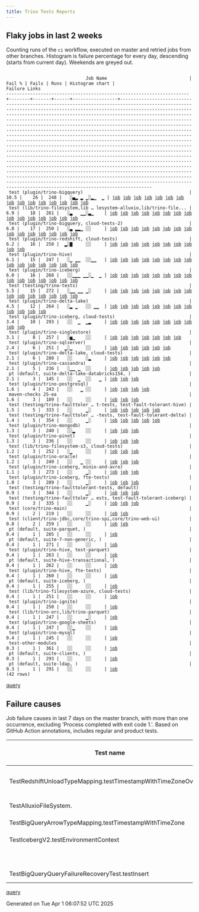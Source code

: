 ```yaml
---
title: Trino Tests Reports
---
```


## Flaky jobs in last 2 weeks

Counting runs of the `ci` workflow, executed on master and retried jobs from other branches.
Histogram is failure percentage for every day, descending (starts from current day).
Weekends are greyed out.
<pre><code>
                              Job Name                               | Fail % | Fails | Runs | Histogram chart |                                                                                                                                                                                                                                                                                                                                                                                                                                                                                                                                                                                                                  Failure Links                                                                                                                                                                                                                                                                                                                                                                                                                                                                                                                                                                                                                   
---------------------------------------------------------------------+--------+-------+------+-----------------+--------------------------------------------------------------------------------------------------------------------------------------------------------------------------------------------------------------------------------------------------------------------------------------------------------------------------------------------------------------------------------------------------------------------------------------------------------------------------------------------------------------------------------------------------------------------------------------------------------------------------------------------------------------------------------------------------------------------------------------------------------------------------------------------------------------------------------------------------------------------------------------------------------------------------------------------------------------------------------------------------------------------------------------------------------------------------------------------------------------------------------------------------------------------------------------------------------------------------------------------------
 test (plugin/trino-bigquery)                                        |   10.5 |    26 |  248 |   ░▄▂ ▂ ▁░▂▁  ▁ | <a href="https://github.com/trinodb/trino/actions/runs/14182848613/job/39732656907">job</a> <a href="https://github.com/trinodb/trino/actions/runs/14147623444/job/39636880374">job</a> <a href="https://github.com/trinodb/trino/actions/runs/14148542634/job/39638862162">job</a> <a href="https://github.com/trinodb/trino/actions/runs/14148542634/job/39638862162">job</a> <a href="https://github.com/trinodb/trino/actions/runs/14148542634/job/39643085055">job</a> <a href="https://github.com/trinodb/trino/actions/runs/14148542634/job/39643085055">job</a> <a href="https://github.com/trinodb/trino/actions/runs/14133552491/job/39599781300">job</a> <a href="https://github.com/trinodb/trino/actions/runs/14136301254/job/39608804417">job</a> <a href="https://github.com/trinodb/trino/actions/runs/14109547007/job/39524444643">job</a> <a href="https://github.com/trinodb/trino/actions/runs/14078439898/job/39425835630">job</a> <a href="https://github.com/trinodb/trino/actions/runs/14078439898/job/39425835630">job</a> <a href="https://github.com/trinodb/trino/actions/runs/14082287364/job/39437850311">job</a> <a href="https://github.com/trinodb/trino/actions/runs/14082939690/job/39439970326">job</a> <a href="https://github.com/trinodb/trino/actions/runs/14025071291/job/39262339502">job</a> <a href="https://github.com/trinodb/trino/actions/runs/14025854870/job/39264315005">job</a>  
 test (lib/trino-filesystem,lib … lesystem-alluxio,lib/trino-file... |    6.9 |    18 |  261 |   ░▃   ▁▁░▃▁    | <a href="https://github.com/trinodb/trino/actions/runs/14143717123/job/39628463365">job</a> <a href="https://github.com/trinodb/trino/actions/runs/14143717123/job/39628463365">job</a> <a href="https://github.com/trinodb/trino/actions/runs/14148542634/job/39638860490">job</a> <a href="https://github.com/trinodb/trino/actions/runs/14148542634/job/39638860490">job</a> <a href="https://github.com/trinodb/trino/actions/runs/14108556474/job/39521057028">job</a> <a href="https://github.com/trinodb/trino/actions/runs/14059911418/job/39367965817">job</a> <a href="https://github.com/trinodb/trino/actions/runs/14066211134/job/39389388405">job</a> <a href="https://github.com/trinodb/trino/actions/runs/14066211134/job/39389388405">job</a> <a href="https://github.com/trinodb/trino/actions/runs/14066211134/job/39389388405">job</a> <a href="https://github.com/trinodb/trino/actions/runs/14067926571/job/39395031902">job</a> <a href="https://github.com/trinodb/trino/actions/runs/14025854870/job/39264313182">job</a> <a href="https://github.com/trinodb/trino/actions/runs/14036806313/job/39296781809">job</a> <a href="https://github.com/trinodb/trino/actions/runs/14040695562/job/39309944961">job</a> <a href="https://github.com/trinodb/trino/actions/runs/14010156369/job/39228948694">job</a> <a href="https://github.com/trinodb/trino/actions/runs/14010177705/job/39229002373">job</a>  
 test (plugin/trino-bigquery, cloud-tests-2)                         |    6.8 |    17 |  250 |   ░▃ ▂▂▁ ░░     | <a href="https://github.com/trinodb/trino/actions/runs/14146610855/job/39634681646">job</a> <a href="https://github.com/trinodb/trino/actions/runs/14148542634/job/39638862756">job</a> <a href="https://github.com/trinodb/trino/actions/runs/14148542634/job/39638862756">job</a> <a href="https://github.com/trinodb/trino/actions/runs/14094457731/job/39487874858">job</a> <a href="https://github.com/trinodb/trino/actions/runs/14094457731/job/39487874858">job</a> <a href="https://github.com/trinodb/trino/actions/runs/14103234994/job/39503941567">job</a> <a href="https://github.com/trinodb/trino/actions/runs/14107008652/job/39515835552">job</a> <a href="https://github.com/trinodb/trino/actions/runs/14109547007/job/39524446242">job</a> <a href="https://github.com/trinodb/trino/actions/runs/14082287364/job/39437850811">job</a> <a href="https://github.com/trinodb/trino/actions/runs/14082939690/job/39439972871">job</a> <a href="https://github.com/trinodb/trino/actions/runs/14094457731/job/39478850451">job</a> <a href="https://github.com/trinodb/trino/actions/runs/14094457731/job/39478850451">job</a> <a href="https://github.com/trinodb/trino/actions/runs/14055176895/job/39353017040">job</a> <a href="https://github.com/trinodb/trino/actions/runs/14058433280/job/39363210056">job</a> <a href="https://github.com/trinodb/trino/actions/runs/14059911418/job/39367973834">job</a>  
 test (plugin/trino-redshift, cloud-tests)                           |    6.2 |    16 |  258 |  ▂░▇     ░░     | <a href="https://github.com/trinodb/trino/actions/runs/14162795268/job/39670911459">job</a> <a href="https://github.com/trinodb/trino/actions/runs/14163801309/job/39673543868">job</a> <a href="https://github.com/trinodb/trino/actions/runs/14170468611/job/39692988140">job</a> <a href="https://github.com/trinodb/trino/actions/runs/14175508183/job/39709417188">job</a> <a href="https://github.com/trinodb/trino/actions/runs/14182096320/job/39730391879">job</a> <a href="https://github.com/trinodb/trino/actions/runs/14142145622/job/39625028781">job</a> <a href="https://github.com/trinodb/trino/actions/runs/14143717123/job/39628469837">job</a> <a href="https://github.com/trinodb/trino/actions/runs/14143717123/job/39628469837">job</a> <a href="https://github.com/trinodb/trino/actions/runs/14143717123/job/39634604761">job</a> <a href="https://github.com/trinodb/trino/actions/runs/14143717123/job/39634604761">job</a>                                                                                                                                                                                                                                                                                                                                                                                                                  
 test (plugin/trino-hive)                                            |    6.1 |    15 |  247 |   ░▁ ▁▁  ░░▁▁   | <a href="https://github.com/trinodb/trino/actions/runs/14146610855/job/39634684404">job</a> <a href="https://github.com/trinodb/trino/actions/runs/14094457731/job/39487879097">job</a> <a href="https://github.com/trinodb/trino/actions/runs/14094457731/job/39487879097">job</a> <a href="https://github.com/trinodb/trino/actions/runs/14112184676/job/39533607609">job</a> <a href="https://github.com/trinodb/trino/actions/runs/14094457731/job/39478853535">job</a> <a href="https://github.com/trinodb/trino/actions/runs/14094457731/job/39478853535">job</a> <a href="https://github.com/trinodb/trino/actions/runs/14068855994/job/39398049901">job</a> <a href="https://github.com/trinodb/trino/actions/runs/14025071291/job/39262343854">job</a> <a href="https://github.com/trinodb/trino/actions/runs/14035785853/job/39293467564">job</a> <a href="https://github.com/trinodb/trino/actions/runs/13988629530/job/39167400580">job</a> <a href="https://github.com/trinodb/trino/actions/runs/13998982650/job/39200961396">job</a> <a href="https://github.com/trinodb/trino/actions/runs/13960170676/job/39080079503">job</a> <a href="https://github.com/trinodb/trino/actions/runs/13960170676/job/39080079503">job</a> <a href="https://github.com/trinodb/trino/actions/runs/13980273607/job/39143874450">job</a> <a href="https://github.com/trinodb/trino/actions/runs/13957141057/job/39070974505">job</a>  
 test (plugin/trino-iceberg)                                         |    6.0 |    16 |  268 |   ░░▁▁▁ ▁▁░▁  ▁ | <a href="https://github.com/trinodb/trino/actions/runs/14183643844/job/39734882041">job</a> <a href="https://github.com/trinodb/trino/actions/runs/14136301254/job/39608814490">job</a> <a href="https://github.com/trinodb/trino/actions/runs/14108556474/job/39521081865">job</a> <a href="https://github.com/trinodb/trino/actions/runs/14115089616/job/39543283744">job</a> <a href="https://github.com/trinodb/trino/actions/runs/14115089616/job/39543283744">job</a> <a href="https://github.com/trinodb/trino/actions/runs/14082939690/job/39439980930">job</a> <a href="https://github.com/trinodb/trino/actions/runs/14026959253/job/39267278921">job</a> <a href="https://github.com/trinodb/trino/actions/runs/14031837705/job/39281084543">job</a> <a href="https://github.com/trinodb/trino/actions/runs/14033315832/job/39285689018">job</a> <a href="https://github.com/trinodb/trino/actions/runs/14038739193/job/39303362193">job</a> <a href="https://github.com/trinodb/trino/actions/runs/14023943525/job/39259550563">job</a> <a href="https://github.com/trinodb/trino/actions/runs/13981001131/job/39148266220">job</a> <a href="https://github.com/trinodb/trino/actions/runs/13989433232/job/39169943520">job</a> <a href="https://github.com/trinodb/trino/actions/runs/13981001131/job/39146084572">job</a> <a href="https://github.com/trinodb/trino/actions/runs/13917275956/job/38942557460">job</a>  
 test (testing/trino-tests)                                          |    5.5 |    15 |  272 |   ░▁▁ ▁▁ ▁░     | <a href="https://github.com/trinodb/trino/actions/runs/14142145622/job/39625030698">job</a> <a href="https://github.com/trinodb/trino/actions/runs/14137767990/job/39613499189">job</a> <a href="https://github.com/trinodb/trino/actions/runs/14110751481/job/39528632831">job</a> <a href="https://github.com/trinodb/trino/actions/runs/14066211134/job/39444355734">job</a> <a href="https://github.com/trinodb/trino/actions/runs/14066211134/job/39444355734">job</a> <a href="https://github.com/trinodb/trino/actions/runs/14066211134/job/39444355734">job</a> <a href="https://github.com/trinodb/trino/actions/runs/14082939690/job/39439996012">job</a> <a href="https://github.com/trinodb/trino/actions/runs/14065589679/job/39387234065">job</a> <a href="https://github.com/trinodb/trino/actions/runs/14066211134/job/39389420231">job</a> <a href="https://github.com/trinodb/trino/actions/runs/14066211134/job/39389420231">job</a> <a href="https://github.com/trinodb/trino/actions/runs/14066211134/job/39389420231">job</a> <a href="https://github.com/trinodb/trino/actions/runs/14033315832/job/39285701648">job</a> <a href="https://github.com/trinodb/trino/actions/runs/14023943525/job/39259551472">job</a> <a href="https://github.com/trinodb/trino/actions/runs/13981001131/job/39148270212">job</a> <a href="https://github.com/trinodb/trino/actions/runs/13981001131/job/39146086669">job</a>  
 test (plugin/trino-delta-lake)                                      |    4.5 |    12 |  264 |   ░▂ ▁   ░░ ▁▁  | <a href="https://github.com/trinodb/trino/actions/runs/14143717123/job/39628466453">job</a> <a href="https://github.com/trinodb/trino/actions/runs/14143717123/job/39628466453">job</a> <a href="https://github.com/trinodb/trino/actions/runs/14103234994/job/39503942879">job</a> <a href="https://github.com/trinodb/trino/actions/runs/14112184676/job/39533603262">job</a> <a href="https://github.com/trinodb/trino/actions/runs/14112184676/job/39540058150">job</a> <a href="https://github.com/trinodb/trino/actions/runs/14031837705/job/39281079267">job</a> <a href="https://github.com/trinodb/trino/actions/runs/13960201796/job/39080053677">job</a> <a href="https://github.com/trinodb/trino/actions/runs/13960201796/job/39080053677">job</a> <a href="https://github.com/trinodb/trino/actions/runs/13939428792/job/39013492214">job</a> <a href="https://github.com/trinodb/trino/actions/runs/13950376052/job/39048195719">job</a> <a href="https://github.com/trinodb/trino/actions/runs/13950376052/job/39052908338">job</a> <a href="https://github.com/trinodb/trino/actions/runs/13934823308/job/39000391324">job</a>                                                                                                                                                                                                                                                  
 test (plugin/trino-iceberg, cloud-tests)                            |    3.4 |    10 |  293 |   ░░  ▁  ▁▂     | <a href="https://github.com/trinodb/trino/actions/runs/14182848613/job/39732664374">job</a> <a href="https://github.com/trinodb/trino/actions/runs/14112184676/job/39533610455">job</a> <a href="https://github.com/trinodb/trino/actions/runs/14094457731/job/39478855026">job</a> <a href="https://github.com/trinodb/trino/actions/runs/14094457731/job/39478855026">job</a> <a href="https://github.com/trinodb/trino/actions/runs/14025854870/job/39264320902">job</a> <a href="https://github.com/trinodb/trino/actions/runs/14023943525/job/39259550712">job</a> <a href="https://github.com/trinodb/trino/actions/runs/14010156369/job/39228952606">job</a> <a href="https://github.com/trinodb/trino/actions/runs/13981001131/job/39148266523">job</a> <a href="https://github.com/trinodb/trino/actions/runs/13981001131/job/39146084967">job</a> <a href="https://github.com/trinodb/trino/actions/runs/13951718840/job/39052813846">job</a>                                                                                                                                                                                                                                                                                                                                                                                                                  
 test (plugin/trino-singlestore)                                     |    3.1 |     8 |  257 |   ░▅▁    ░░     | <a href="https://github.com/trinodb/trino/actions/runs/14142145622/job/39625029223">job</a> <a href="https://github.com/trinodb/trino/actions/runs/14143717123/job/39628470231">job</a> <a href="https://github.com/trinodb/trino/actions/runs/14143717123/job/39628470231">job</a> <a href="https://github.com/trinodb/trino/actions/runs/14143717123/job/39634605207">job</a> <a href="https://github.com/trinodb/trino/actions/runs/14143717123/job/39634605207">job</a> <a href="https://github.com/trinodb/trino/actions/runs/14137767990/job/39613496260">job</a> <a href="https://github.com/trinodb/trino/actions/runs/14024760421/job/39261603603">job</a>                                                                                                                                                                                                                                                                                                                                                                                                                                                                                                                                                                                                                                                                  
 test (plugin/trino-sqlserver)                                       |    2.4 |     6 |  251 |  ▁░▁     ░░     | <a href="https://github.com/trinodb/trino/actions/runs/14162703703/job/39670745054">job</a> <a href="https://github.com/trinodb/trino/actions/runs/14162703703/job/39670745054">job</a> <a href="https://github.com/trinodb/trino/actions/runs/14146610855/job/39634687099">job</a> <a href="https://github.com/trinodb/trino/actions/runs/13985858927/job/39159395937">job</a> <a href="https://github.com/trinodb/trino/actions/runs/13976144184/job/39130405259">job</a> <a href="https://github.com/trinodb/trino/actions/runs/13934823308/job/39000401147">job</a>                                                                                                                                                                                                                                                                                                                                                                                                                                                                                                                                                                                                                                                                                                                                                  
 test (plugin/trino-delta-lake, cloud-tests)                         |    2.1 |     6 |  288 |   ░░     ░▂     | <a href="https://github.com/trinodb/trino/actions/runs/14163801309/job/39673538374">job</a> <a href="https://github.com/trinodb/trino/actions/runs/14110751481/job/39528607330">job</a> <a href="https://github.com/trinodb/trino/actions/runs/14004347929/job/39216115028">job</a> <a href="https://github.com/trinodb/trino/actions/runs/13985153919/job/39157517443">job</a> <a href="https://github.com/trinodb/trino/actions/runs/13957141057/job/39070972215">job</a> <a href="https://github.com/trinodb/trino/actions/runs/13914129549/job/38934009797">job</a>                                                                                                                                                                                                                                                                                                                                                                                                                                                                                                                                                                                                                                                                                                                                                  
 test (plugin/trino-cassandra)                                       |    2.1 |     5 |  236 |   ░▁▁ ▁  ░░     | <a href="https://github.com/trinodb/trino/actions/runs/14142145622/job/39625024738">job</a> <a href="https://github.com/trinodb/trino/actions/runs/14135058506/job/39604758327">job</a> <a href="https://github.com/trinodb/trino/actions/runs/14086936719/job/39453508096">job</a> <a href="https://github.com/trinodb/trino/actions/runs/14086936719/job/39453508096">job</a> <a href="https://github.com/trinodb/trino/actions/runs/13982998674/job/39151721795">job</a>                                                                                                                                                                                                                                                                                                                                                                                                                                                                                                                                                                                                                                                                                                                                                                                                                                  
 pt (default, suite-delta-lake-databricks154, )                      |    2.1 |     3 |  145 |   ░░  ▁  ░░   ▁ | <a href="https://github.com/trinodb/trino/actions/runs/14082284004/job/39438320986">job</a> <a href="https://github.com/trinodb/trino/actions/runs/14040695562/job/39310536470">job</a> <a href="https://github.com/trinodb/trino/actions/runs/13912789276/job/38930616071">job</a>                                                                                                                                                                                                                                                                                                                                                                                                                                                                                                                                                                                                                                                                                                                                                                                                                                                                                                                                                                                                  
 test (plugin/trino-postgresql)                                      |    1.6 |     4 |  243 |   ░░   ▁ ░░     | <a href="https://github.com/trinodb/trino/actions/runs/14057735510/job/39361101339">job</a> <a href="https://github.com/trinodb/trino/actions/runs/14057735510/job/39361101339">job</a> <a href="https://github.com/trinodb/trino/actions/runs/14057735510/job/39361101339">job</a> <a href="https://github.com/trinodb/trino/actions/runs/14068855994/job/39398056033">job</a>                                                                                                                                                                                                                                                                                                                                                                                                                                                                                                                                                                                                                                                                                                                                                                                                                                                                                                                  
 maven-checks 25-ea                                                  |    1.6 |     3 |  189 |   ░░     ░░     | <a href="https://github.com/trinodb/trino/actions/runs/14108556474/job/39520969786">job</a> <a href="https://github.com/trinodb/trino/actions/runs/14059911418/job/39367896715">job</a> <a href="https://github.com/trinodb/trino/actions/runs/14038739193/job/39303270643">job</a>                                                                                                                                                                                                                                                                                                                                                                                                                                                                                                                                                                                                                                                                                                                                                                                                                                                                                                                                                                                                  
 test (testing/trino-faulttoler … t-tests, test-fault-tolerant-hive) |    1.5 |     5 |  333 |   ░░     ▁░     | <a href="https://github.com/trinodb/trino/actions/runs/14033516416/job/39286459479">job</a> <a href="https://github.com/trinodb/trino/actions/runs/14023943525/job/39259551262">job</a> <a href="https://github.com/trinodb/trino/actions/runs/13981001131/job/39148269506">job</a> <a href="https://github.com/trinodb/trino/actions/runs/13981001131/job/39146086169">job</a> <a href="https://github.com/trinodb/trino/actions/runs/13949217646/job/39044036698">job</a>                                                                                                                                                                                                                                                                                                                                                                                                                                                                                                                                                                                                                                                                                                                                                                                                                                  
 test (testing/trino-faulttoler … -tests, test-fault-tolerant-delta) |    1.4 |     5 |  354 |   ░░     ▁░     | <a href="https://github.com/trinodb/trino/actions/runs/14099201660/job/39492245225">job</a> <a href="https://github.com/trinodb/trino/actions/runs/14099201660/job/39492245225">job</a> <a href="https://github.com/trinodb/trino/actions/runs/14023943525/job/39259551113">job</a> <a href="https://github.com/trinodb/trino/actions/runs/13981001131/job/39148268814">job</a> <a href="https://github.com/trinodb/trino/actions/runs/13981001131/job/39146085952">job</a>                                                                                                                                                                                                                                                                                                                                                                                                                                                                                                                                                                                                                                                                                                                                                                                                                                  
 test (plugin/trino-mongodb)                                         |    1.3 |     3 |  240 |   ░░▂    ░░     | <a href="https://github.com/trinodb/trino/actions/runs/14126103223/job/39575511291">job</a> <a href="https://github.com/trinodb/trino/actions/runs/14126103223/job/39575511291">job</a> <a href="https://github.com/trinodb/trino/actions/runs/13917725758/job/38943818412">job</a>                                                                                                                                                                                                                                                                                                                                                                                                                                                                                                                                                                                                                                                                                                                                                                                                                                                                                                                                                                                                  
 test (plugin/trino-pinot)                                           |    1.3 |     3 |  236 |   ░░     ░░     | <a href="https://github.com/trinodb/trino/actions/runs/14035785853/job/39293476663">job</a> <a href="https://github.com/trinodb/trino/actions/runs/13998982650/job/39200968347">job</a> <a href="https://github.com/trinodb/trino/actions/runs/13981222566/job/39146745764">job</a>                                                                                                                                                                                                                                                                                                                                                                                                                                                                                                                                                                                                                                                                                                                                                                                                                                                                                                                                                                                                  
 test (lib/trino-filesystem-s3, cloud-tests)                         |    1.2 |     3 |  252 |   ░▁     ░░     | <a href="https://github.com/trinodb/trino/actions/runs/14182848613/job/39732656460">job</a> <a href="https://github.com/trinodb/trino/actions/runs/14146610855/job/39634680918">job</a> <a href="https://github.com/trinodb/trino/actions/runs/14108249427/job/39519998659">job</a>                                                                                                                                                                                                                                                                                                                                                                                                                                                                                                                                                                                                                                                                                                                                                                                                                                                                                                                                                                                                  
 test (plugin/trino-oracle)                                          |    1.2 |     3 |  249 |   ░░   ▁ ░░     | <a href="https://github.com/trinodb/trino/actions/runs/14057735510/job/39361100432">job</a> <a href="https://github.com/trinodb/trino/actions/runs/14057735510/job/39361100432">job</a> <a href="https://github.com/trinodb/trino/actions/runs/14057735510/job/39361100432">job</a>                                                                                                                                                                                                                                                                                                                                                                                                                                                                                                                                                                                                                                                                                                                                                                                                                                                                                                                                                                                                  
 test (plugin/trino-iceberg, minio-and-avro)                         |    1.1 |     3 |  273 |   ░░     ▁░     | <a href="https://github.com/trinodb/trino/actions/runs/14023943525/job/39259550931">job</a> <a href="https://github.com/trinodb/trino/actions/runs/13981001131/job/39148267890">job</a> <a href="https://github.com/trinodb/trino/actions/runs/13981001131/job/39146085462">job</a>                                                                                                                                                                                                                                                                                                                                                                                                                                                                                                                                                                                                                                                                                                                                                                                                                                                                                                                                                                                                  
 test (plugin/trino-iceberg, fte-tests)                              |    1.0 |     3 |  289 |   ░░     ▁░     | <a href="https://github.com/trinodb/trino/actions/runs/14023943525/job/39259550820">job</a> <a href="https://github.com/trinodb/trino/actions/runs/13981001131/job/39148266996">job</a> <a href="https://github.com/trinodb/trino/actions/runs/13981001131/job/39146085239">job</a>                                                                                                                                                                                                                                                                                                                                                                                                                                                                                                                                                                                                                                                                                                                                                                                                                                                                                                                                                                                                  
 test (testing/trino-faulttolerant-tests, default)                   |    0.9 |     3 |  344 |   ░░     ▁░     | <a href="https://github.com/trinodb/trino/actions/runs/14023943525/job/39259551030">job</a> <a href="https://github.com/trinodb/trino/actions/runs/13981001131/job/39148268356">job</a> <a href="https://github.com/trinodb/trino/actions/runs/13981001131/job/39146085702">job</a>                                                                                                                                                                                                                                                                                                                                                                                                                                                                                                                                                                                                                                                                                                                                                                                                                                                                                                                                                                                                  
 test (testing/trino-faulttoler … ests, test-fault-tolerant-iceberg) |    0.9 |     3 |  335 |   ░░     ▁░     | <a href="https://github.com/trinodb/trino/actions/runs/14023943525/job/39259551360">job</a> <a href="https://github.com/trinodb/trino/actions/runs/13981001131/job/39148269760">job</a> <a href="https://github.com/trinodb/trino/actions/runs/13981001131/job/39146086429">job</a>                                                                                                                                                                                                                                                                                                                                                                                                                                                                                                                                                                                                                                                                                                                                                                                                                                                                                                                                                                                                  
 test (core/trino-main)                                              |    0.9 |     2 |  219 |   ░░     ░░     | <a href="https://github.com/trinodb/trino/actions/runs/14036645380/job/39296228971">job</a> <a href="https://github.com/trinodb/trino/actions/runs/14045148600/job/39324240649">job</a>                                                                                                                                                                                                                                                                                                                                                                                                                                                                                                                                                                                                                                                                                                                                                                                                                                                                                                                                                                                                                                                                                  
 test (client/trino-jdbc,core/trino-spi,core/trino-web-ui)           |    0.8 |     2 |  259 |   ░░     ░░     | <a href="https://github.com/trinodb/trino/actions/runs/13998982650/job/39200947774">job</a> <a href="https://github.com/trinodb/trino/actions/runs/13934911302/job/39000647744">job</a>                                                                                                                                                                                                                                                                                                                                                                                                                                                                                                                                                                                                                                                                                                                                                                                                                                                                                                                                                                                                                                                                                  
 pt (default, suite-parquet, )                                       |    0.4 |     1 |  285 |   ░░     ░░     | <a href="https://github.com/trinodb/trino/actions/runs/14111225460/job/39530902195">job</a>                                                                                                                                                                                                                                                                                                                                                                                                                                                                                                                                                                                                                                                                                                                                                                                                                                                                                                                                                                                                                                                                                                                                                                  
 pt (default, suite-7-non-generic, )                                 |    0.4 |     1 |  271 |   ░░     ░░     | <a href="https://github.com/trinodb/trino/actions/runs/14118205794/job/39553555221">job</a>                                                                                                                                                                                                                                                                                                                                                                                                                                                                                                                                                                                                                                                                                                                                                                                                                                                                                                                                                                                                                                                                                                                                                                  
 test (plugin/trino-hive, test-parquet)                              |    0.4 |     1 |  263 |   ░░     ░░     | <a href="https://github.com/trinodb/trino/actions/runs/14053248514/job/39347371075">job</a>                                                                                                                                                                                                                                                                                                                                                                                                                                                                                                                                                                                                                                                                                                                                                                                                                                                                                                                                                                                                                                                                                                                                                                  
 pt (default, suite-hive-transactional, )                            |    0.4 |     1 |  262 |   ░░     ░░     | <a href="https://github.com/trinodb/trino/actions/runs/13988629530/job/39167933522">job</a>                                                                                                                                                                                                                                                                                                                                                                                                                                                                                                                                                                                                                                                                                                                                                                                                                                                                                                                                                                                                                                                                                                                                                                  
 test (plugin/trino-hive, fte-tests)                                 |    0.4 |     1 |  260 |   ░░     ░░     | <a href="https://github.com/trinodb/trino/actions/runs/14071929457/job/39407827038">job</a>                                                                                                                                                                                                                                                                                                                                                                                                                                                                                                                                                                                                                                                                                                                                                                                                                                                                                                                                                                                                                                                                                                                                                                  
 pt (default, suite-iceberg, )                                       |    0.4 |     1 |  255 |   ░░     ░░     | <a href="https://github.com/trinodb/trino/actions/runs/13976144184/job/39130960472">job</a>                                                                                                                                                                                                                                                                                                                                                                                                                                                                                                                                                                                                                                                                                                                                                                                                                                                                                                                                                                                                                                                                                                                                                                  
 test (lib/trino-filesystem-azure, cloud-tests)                      |    0.4 |     1 |  251 |   ░░     ░░     | <a href="https://github.com/trinodb/trino/actions/runs/14038312072/job/39301887898">job</a>                                                                                                                                                                                                                                                                                                                                                                                                                                                                                                                                                                                                                                                                                                                                                                                                                                                                                                                                                                                                                                                                                                                                                                  
 test (plugin/trino-ignite)                                          |    0.4 |     1 |  250 |   ░░     ░░     | <a href="https://github.com/trinodb/trino/actions/runs/14035785853/job/39293472143">job</a>                                                                                                                                                                                                                                                                                                                                                                                                                                                                                                                                                                                                                                                                                                                                                                                                                                                                                                                                                                                                                                                                                                                                                                  
 test (lib/trino-orc,lib/trino-parquet)                              |    0.4 |     1 |  247 |   ░░     ▁░     | <a href="https://github.com/trinodb/trino/actions/runs/14014201425/job/39237779120">job</a>                                                                                                                                                                                                                                                                                                                                                                                                                                                                                                                                                                                                                                                                                                                                                                                                                                                                                                                                                                                                                                                                                                                                                                  
 test (plugin/trino-google-sheets)                                   |    0.4 |     1 |  247 |   ░░▁    ░░     | <a href="https://github.com/trinodb/trino/actions/runs/14133552491/job/39599786757">job</a>                                                                                                                                                                                                                                                                                                                                                                                                                                                                                                                                                                                                                                                                                                                                                                                                                                                                                                                                                                                                                                                                                                                                                                  
 test (plugin/trino-mysql)                                           |    0.4 |     1 |  245 |   ░░     ░░     | <a href="https://github.com/trinodb/trino/actions/runs/14035045381/job/39291166195">job</a>                                                                                                                                                                                                                                                                                                                                                                                                                                                                                                                                                                                                                                                                                                                                                                                                                                                                                                                                                                                                                                                                                                                                                                  
 test-other-modules                                                  |    0.3 |     1 |  361 |   ░░     ░░     | <a href="https://github.com/trinodb/trino/actions/runs/14038739193/job/39303273237">job</a>                                                                                                                                                                                                                                                                                                                                                                                                                                                                                                                                                                                                                                                                                                                                                                                                                                                                                                                                                                                                                                                                                                                                                                  
 pt (default, suite-clients, )                                       |    0.3 |     1 |  293 |   ░░     ░░     | <a href="https://github.com/trinodb/trino/actions/runs/14057526362/job/39360957622">job</a>                                                                                                                                                                                                                                                                                                                                                                                                                                                                                                                                                                                                                                                                                                                                                                                                                                                                                                                                                                                                                                                                                                                                                                  
 pt (default, suite-ldap, )                                          |    0.3 |     1 |  291 |   ░░     ░░     | <a href="https://github.com/trinodb/trino/actions/runs/14111225460/job/39530903360">job</a>                                                                                                                                                                                                                                                                                                                                                                                                                                                                                                                                                                                                                                                                                                                                                                                                                                                                                                                                                                                                                                                                                                                                                                  
(42 rows)
</code></pre>
[query](https://github.com/trinodb/reports/blob/100e10b1f9b0faa84895aaf6efb1ca016dd040a2/sql/tests/jobs.sql)

## Failure causes

Job failure causes in last 7 days on the master branch, with more than one occurrence,
excluding 'Process completed with exit code 1.'.
Based on GitHub Action annotations, includes regular and product tests.

| Test name                                                       | Message                                                                                                                                                     | Test failures | Run failures | % of runs | First seen at           | Last seen at            | Failure Links                                                                                                                                                                                                                                                                                                                                                                                                    |
| --------------------------------------------------------------- | ----------------------------------------------------------------------------------------------------------------------------------------------------------- | -------------:| ------------:| ---------:| ----------------------- | ----------------------- | ---------------------------------------------------------------------------------------------------------------------------------------------------------------------------------------------------------------------------------------------------------------------------------------------------------------------------------------------------------------------------------------------------------------- |
| TestRedshiftUnloadTypeMapping.testTimestampWithTimeZoneOverflow | Expected TrinoException or wrapper, but got: io.trino.testing.QueryFailedException io.trino.testing.QueryFailedException: Millis overflow: 9224318015999000 |            10 |           10 |       2.0 | 2025-03-29 04:46:29.000 | 2025-03-31 23:01:07.000 | <a href="https://github.com/trinodb/trino/actions/runs/14142145622/job/39625028781">job</a> <a href="https://github.com/trinodb/trino/actions/runs/14143717123/job/39628469837">job</a> <a href="https://github.com/trinodb/trino/actions/runs/14146610855/job/39634686621">job</a> <a href="https://github.com/trinodb/trino/actions/runs/14148542634/job/39638867396">job</a> <a href="https://github.com/trinodb/trino/actions/runs/14162795268/job/39670911459">job</a>  |
| TestAlluxioFileSystem.                                          | org.testcontainers.containers.ContainerLaunchException: Container startup failed for image alluxio/alluxio:2.9.5                                            |             4 |            4 |       0.8 | 2025-03-25 19:13:28.000 | 2025-03-29 19:14:36.000 | <a href="https://github.com/trinodb/trino/actions/runs/14067926571/job/39395031902">job</a> <a href="https://github.com/trinodb/trino/actions/runs/14068855994/job/39398038999">job</a> <a href="https://github.com/trinodb/trino/actions/runs/14143717123/job/39628463365">job</a> <a href="https://github.com/trinodb/trino/actions/runs/14148542634/job/39638860490">job</a>                                                                                  |
| TestBigQueryArrowTypeMapping.testTimestampWithTimeZone          | Error executing sql:\&lt;br/\&gt;                                                                                                                                 |             2 |            2 |       0.4 | 2025-03-26 11:51:57.000 | 2025-03-27 09:49:25.000 | <a href="https://github.com/trinodb/trino/actions/runs/14082287364/job/39437850811">job</a> <a href="https://github.com/trinodb/trino/actions/runs/14103234994/job/39503941567">job</a>                                                                                                                                                                                                                                                  |
| TestIcebergV2.testEnvironmentContext                            | Expecting map:\&lt;br/\&gt;                                                                                                                                       |             2 |            2 |       0.4 | 2025-03-26 12:34:03.000 | 2025-03-27 19:49:16.000 | <a href="https://github.com/trinodb/trino/actions/runs/14082939690/job/39439980930">job</a> <a href="https://github.com/trinodb/trino/actions/runs/14115089616/job/39543283744">job</a>                                                                                                                                                                                                                                                  |
|                                                                 | The operation was canceled.                                                                                                                                 |             2 |            2 |       0.4 | 2025-03-25 09:42:37.000 | 2025-03-26 00:19:23.000 | <a href="https://github.com/trinodb/trino/actions/runs/14055176895/job/39353017040">job</a> <a href="https://github.com/trinodb/trino/actions/runs/14071929457/job/39407827038">job</a>                                                                                                                                                                                                                                                  |
| TestBigQueryQueryFailureRecoveryTest.testInsert                 | Service is unavailable. Please retry.                                                                                                                       |             2 |            2 |       0.4 | 2025-03-26 12:27:23.000 | 2025-03-27 16:16:32.000 | <a href="https://github.com/trinodb/trino/actions/runs/14082939690/job/39439972871">job</a> <a href="https://github.com/trinodb/trino/actions/runs/14111225460/job/39530263699">job</a>                                                                                                                                                                                                                                                  |

[query](https://github.com/trinodb/reports/blob/100e10b1f9b0faa84895aaf6efb1ca016dd040a2/sql/tests/annotations.sql)

Generated on Tue Apr  1 06:07:52 UTC 2025

